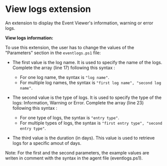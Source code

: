 # View logs extension

An extension to display the Event Viewer's information, warning or error logs.

**View logs information:**

To use this extension, the user has to change the values of the "Parameters" section in the `eventlogs.ps1` file:

- The first value is the log name. It is used to specify the name of the logs. Complete the array (line 17) following this syntax :
    - For one log name, the syntax is `"log name"`.
    - For multiple log names, the syntax is `"first log name", "second log name"`.

- The second value is the type of logs. It is used to specify the type of the logs: Information, Warning or Error. Complete the array (line 23) following this syntax :
    - For one type of logs, the syntax is `"entry type"`.
    - For multiple types of logs, the syntax is `"first entry type", "second entry type"`.

- The third value is the duration (in days). This value is used to retrieve logs for a specific amout of days.

Note: For the first and the second parameters, the example values are writen in comment with the syntax in the agent file (eventlogs.ps1).